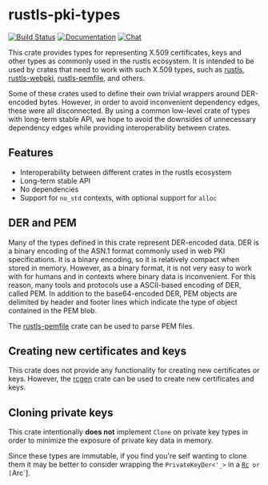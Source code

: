 # rustls-pki-types

[![Build Status](https://github.com/rustls/pki-types/actions/workflows/ci.yml/badge.svg?branch=main)](https://github.com/rustls/pki-types/actions/workflows/ci.yml?query=branch%3Amain)
[![Documentation](https://docs.rs/rustls-pki-types/badge.svg)](https://docs.rs/rustls-pki-types/)
[![Chat](https://img.shields.io/discord/976380008299917365?logo=discord)](https://discord.gg/MCSB76RU96)

This crate provides types for representing X.509 certificates, keys and other types as commonly
used in the rustls ecosystem. It is intended to be used by crates that need to work with such X.509
types, such as [rustls](https://crates.io/crates/rustls),
[rustls-webpki](https://crates.io/crates/rustls-webpki),
[rustls-pemfile](https://crates.io/crates/rustls-pemfile), and others.

Some of these crates used to define their own trivial wrappers around DER-encoded bytes.
However, in order to avoid inconvenient dependency edges, these were all disconnected. By
using a common low-level crate of types with long-term stable API, we hope to avoid the
downsides of unnecessary dependency edges while providing interoperability between crates.

## Features

- Interoperability between different crates in the rustls ecosystem
- Long-term stable API
- No dependencies
- Support for `no_std` contexts, with optional support for `alloc`

## DER and PEM

Many of the types defined in this crate represent DER-encoded data. DER is a binary encoding of
the ASN.1 format commonly used in web PKI specifications. It is a binary encoding, so it is
relatively compact when stored in memory. However, as a binary format, it is not very easy to
work with for humans and in contexts where binary data is inconvenient. For this reason,
many tools and protocols use a ASCII-based encoding of DER, called PEM. In addition to the
base64-encoded DER, PEM objects are delimited by header and footer lines which indicate the type
of object contained in the PEM blob.

The [rustls-pemfile](https://docs.rs/rustls-pemfile) crate can be used to parse PEM files.

## Creating new certificates and keys

This crate does not provide any functionality for creating new certificates or keys. However,
the [rcgen](https://docs.rs/rcgen) crate can be used to create new certificates and keys.

## Cloning private keys

This crate intentionally **does not** implement `Clone` on private key types in
order to minimize the exposure of private key data in memory.

Since these types are immutable, if you find you're self wanting to clone them
it may be better to consider wrapping the `PrivateKeyDer<'_>` in a [`Rc`]` or
[`Arc`].

[`Rc`]: https://doc.rust-lang.org/std/rc/struct.Rc.html
[`Arc`]: https://doc.rust-lang.org/std/sync/struct.Arc.html
